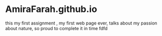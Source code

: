  # AmiraFarah.github.io
this my first assignment , my first web page ever,
 talks about my passion about nature,
 so proud to complete it in time 
fdfd

